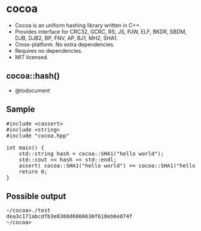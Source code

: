 cocoa
=====

- Cocoa is an uniform hashing library written in C++.
- Provides interface for CRC32, GCRC, RS, JS, PJW, ELF, BKDR, SBDM, DJB, DJB2, BP, FNV, AP, BJ1, MH2, SHA1.
- Cross-platform. No extra dependencies.
- Requires no dependencies.
- MIT licensed.

cocoa::hash()
-------------

- @todocument

Sample
------
<pre>
#include &lt;cassert&gt;
#include &lt;string&gt;
#include "cocoa.hpp"

int main() {
    std::string hash = cocoa::SHA1("hello world");
    std::cout &lt;&lt; hash &lt;&lt; std::endl;
    assert( cocoa::SHA1("hello world") == cocoa::SHA1("hello world") );
    return 0;
}
</pre>

Possible output
---------------
<pre>
~/cocoa>./test
dea3c171abcdfb3e8380d6860630f618eb6e074f
~/cocoa>
</pre>
